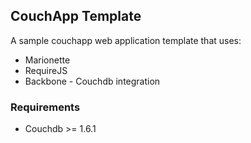 ## CouchApp Template

A sample couchapp web application template that uses:

* Marionette
* RequireJS
* Backbone - Couchdb integration

### Requirements

* Couchdb >= 1.6.1

